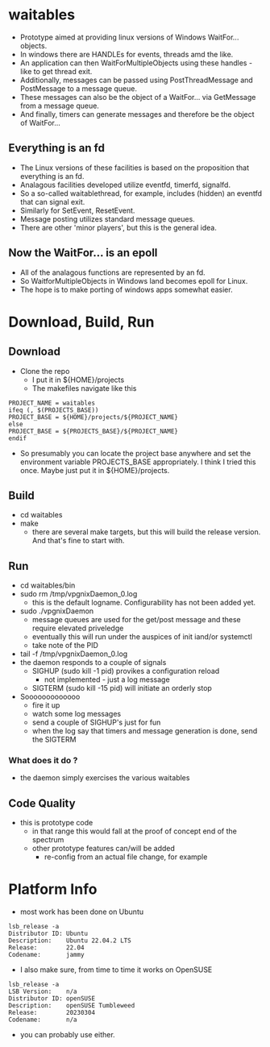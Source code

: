 # waitables
- Prototype aimed at providing linux versions of Windows WaitFor... objects.
- In windows there are HANDLEs for events, threads amd the like.
- An application can then WaitForMultipleObjects using these handles - like to get thread exit.
- Additionally, messages can be passed using PostThreadMessage and PostMessage to a message queue.
- These messages can also be the object of a WaitFor... via GetMessage from a message queue.
- And finally, timers can generate messages and therefore be the object of WaitFor...
## Everything is an fd
- The Linux versions of these facilities is based on the proposition that everything is an fd.
- Analagous facilities developed utilize eventfd, timerfd, signalfd.
- So a so-called waitablethread, for example, includes (hidden) an eventfd that can signal exit.
- Similarly for SetEvent, ResetEvent.
- Message posting utilizes standard message queues.
- There are other 'minor players', but this is the general idea.
## Now the WaitFor... is an epoll
- All of the analagous functions are represented by an fd.
- So WaitforMultipleObjects in Windows land becomes epoll for Linux.
- The hope is to make porting of windows apps somewhat easier.
# Download, Build, Run
## Download
- Clone the repo
  - I put it in ${HOME}/projects
  - The makefiles navigate like this
```
PROJECT_NAME = waitables
ifeq (, $(PROJECTS_BASE))
PROJECT_BASE = ${HOME}/projects/${PROJECT_NAME}
else
PROJECT_BASE = ${PROJECTS_BASE}/${PROJECT_NAME}
endif
```
  - So presumably you can locate the project base anywhere and set the environment variable PROJECTS_BASE appropriately. I think I tried this once. Maybe just put it in ${HOME}/projects.
## Build
- cd waitables
- make
  - there are several make targets, but this will build the release version. And that's fine to start with.
## Run
- cd waitables/bin
- sudo rm /tmp/vpgnixDaemon_0.log
  - this is the default logname. Configurability has not been added yet.
- sudo ./vpgnixDaemon
  - message queues are used for the get/post message and these require elevated priveledge
  - eventually this will run under the auspices of init iand/or systemctl
  - take note of the PID
- tail -f /tmp/vpgnixDaemon_0.log
- the daemon responds to a couple of signals
  - SIGHUP (sudo kill -1 pid) provikes a configuration reload
    - not implemented - just a log message
  - SIGTERM (sudo kill -15 pid) will initiate an orderly stop
- Sooooooooooooo
  - fire it up
  - watch some log messages
  - send a couple of SIGHUP's just for fun
  - when the log say that timers and message generation is done, send the SIGTERM
### What does it do ?
- the daemon simply exercises the various waitables
## Code Quality
- this is prototype code
  - in that range this would fall at the proof of concept end of the spectrum
  - other prototype features can/will be added
    - re-config from an actual file change, for example
# Platform Info
- most work has been done on Ubuntu
```
lsb_release -a
Distributor ID: Ubuntu
Description:    Ubuntu 22.04.2 LTS
Release:        22.04
Codename:       jammy
```
- I also make sure, from time to time it works on OpenSUSE
```
lsb_release -a
LSB Version:    n/a
Distributor ID: openSUSE
Description:    openSUSE Tumbleweed
Release:        20230304
Codename:       n/a
```
- you can probably use either.

